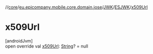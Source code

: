//[core](../../../../index.md)/[eu.epicompany.mobile.core.domain.jose](../../index.md)/[JWK](../index.md)/[ESJWK](index.md)/[x509Url](x509-url.md)

# x509Url

[androidJvm]\
open override val [x509Url](x509-url.md): [String](https://kotlinlang.org/api/latest/jvm/stdlib/kotlin/-string/index.html)? = null
